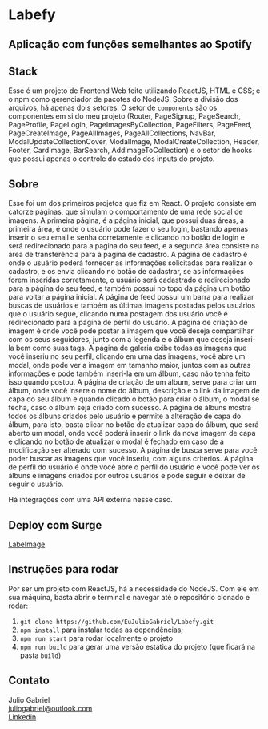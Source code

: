 # Labefy

## Aplicação com funções semelhantes ao Spotify

## Stack
Esse é um projeto de Frontend Web feito utilizando ReactJS, HTML e CSS; 
e o npm como gerenciador de pacotes do NodeJS.
Sobre a divisão dos arquivos, há apenas dois setores. O setor de `components` são 
os componentes em si do meu projeto (Router, PageSignup, PageSearch, PageProfile, PageLogin, PageImagesByCollection, PageFilters, PageFeed, PageCreateImage, PageAllImages, PageAllCollections, NavBar, ModalUpdateCollectionCover, ModalImage, ModalCreateCollection, Header, Footer, CardImage, BarSearch, AddImageToCollection) e o setor de hooks que possui apenas o controle do estado dos inputs do projeto.

## Sobre
Esse foi um dos primeiros projetos que fiz em React.
O projeto consiste em catorze páginas, que simulam o comportamento de uma rede social de imagens. A primeira página, é a página inicial, que possui duas áreas, a primeira área, é onde o usuário pode fazer o seu login, bastando apenas inserir o seu email e senha corretamente e clicando no botão de login e será redirecionado para a pagina do seu feed, e a segunda área consiste na área de transferência para a pagina de cadastro. A página de cadastro é onde o usuário poderá fornecer as informações solicitadas para realizar o cadastro, e os envia clicando no botão de cadastrar, se as informações forem inseridas corretamente, o usuário será cadastrado e redirecionado para a página do seu feed, e também possui no topo da página um botão para voltar a página inicial. A página de feed possui um barra para realizar buscas de usuários e também as últimas imagens postadas pelos usuários que o usuário segue, clicando numa postagem dos usuário você é redirecionado para a página de perfil do usuário. A página de criação de imagem é onde você pode postar a imagem que você deseja compartilhar com os seus seguidores, junto com a legenda e o álbum que deseja inseri-la bem como suas tags. A página de galeria exibe todas as imagens que você inseriu no seu perfil, clicando em uma das imagens, você abre um modal, onde pode ver a imagem em tamanho maior, juntos com as outras informações e pode também inseri-la em um álbum, caso não tenha feito isso quando postou. A página de criação de um álbum, serve para criar um álbum, onde você insere o nome do álbum, descrição e o link da imagem de capa do seu álbum e quando clicado o botão para criar o álbum, o modal se fecha, caso o álbum seja criado com sucesso. A página de álbuns mostra todos os álbuns criados pelo usuário e permite a alteração de capa do álbum, para isto, basta clicar no botão de atualizar capa do álbum, que será aberto um modal, onde você poderá inserir o link da nova imagem de capa e clicando no botão de atualizar o modal é fechado em caso de a modificação ser alterado com sucesso. A página de busca serve para você poder buscar as imagens que você inseriu, com alguns critérios. A página de perfil do usuário é onde você abre o perfil do usuário e você pode ver os álbuns e imagens criados por outros usuários e pode seguir e deixar de seguir o usuário.

Há integrações com uma API externa nesse caso.

## Deploy com Surge

<a href="http://labeimage.surge.sh/">LabeImage</a>

## Instruções para rodar
Por ser um projeto com ReactJS, há a necessidade do NodeJS. Com ele em 
sua máquina, basta abrir o terminal e navegar até o repositório clonado e 
rodar:

1. `git clone https://github.com/EuJulioGabriel/Labefy.git`
2. `npm install` para instalar todas as dependências;
3. `npm run start` para rodar localmente o projeto
4. `npm run build` para gerar uma versão estática do projeto 
(que ficará na pasta `build`)

## Contato
Julio Gabriel<br>
juliogabriel@outlook.com<br>
<a href="https://www.linkedin.com/in/eujuliogabriel/">Linkedin</a>
